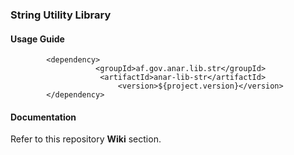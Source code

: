 ### String Utility Library 

#### Usage Guide

```
		<dependency>
	               <groupId>af.gov.anar.lib.str</groupId>
	                <artifactId>anar-lib-str</artifactId>
                        <version>${project.version}</version>
		</dependency>

```


#### Documentation

Refer to this repository **Wiki** section.